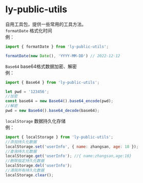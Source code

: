 # ly-public-utils

自用工具包，提供一些常用的工具方法。<br />
`formatDate` 格式化时间<br />
例：

```javascript
import { formatDate } from 'ly-public-utils';

formatDate(new Date(), 'YYYY-MM-DD') // 2022-12-12
```

`Base64` base64格式数据加密、解密<br />
例：

```javascript
import { Base64 } from 'ly-public-utils';

let pwd = '123456';
//加密
const base64 = new Base64().base64_encode(pwd);
//解密
pwd = new Base64().base64_decode(base64);
```

`localStorage` 数据持久化存储<br />
例：

```javascript
import { localStorage } from 'ly-public-utils';
//添加持久化数据
localStorage.set('userInfo', { name: zhangsan, age: 18 });
//查询持久化数据
localStorage.get('userInfo'); //{ name:zhangsan,age:18}
//删除指定持久化数据
localStorage.del('userInfo');
//清除所有持久化数据
localStorage.clear();
```
